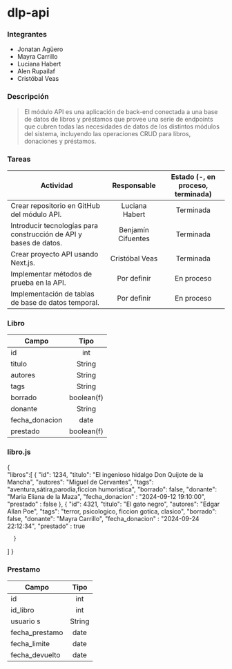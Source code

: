 # dlp-api

### Integrantes
- Jonatan Agüero
- Mayra Carrillo
- Luciana Habert
- Alen Rupailaf
- Cristóbal Veas

### Descripción
> El módulo API es una aplicación de back-end conectada a una base de datos de libros y préstamos que provee una serie de endpoints que cubren todas las necesidades de datos de los distintos módulos del sistema, incluyendo las operaciones CRUD para libros, donaciones y préstamos.

### Tareas

| Actividad                                                         | Responsable           | Estado (-, en proceso, terminada) |
| ----------------------------------------------------------------- |:---------------------:|:---------------------------------:|
| Crear repositorio en GitHub del módulo API.                       | Luciana Habert        | Terminada                         |
| Introducir tecnologías para construcción de API y bases de datos. | Benjamín Cifuentes    | Terminada                         |
| Crear proyecto API usando Next.js.                                | Cristóbal Veas        | Terminada                         |
| Implementar métodos de prueba en la API.                          | Por definir           | En proceso                        |
| Implementación de tablas de base de datos temporal.               | Por definir           | En proceso                        |

### Libro


| Campo                             | Tipo           |
----------------------------------- |:---------------------:|
| id                      | int      |
|titulo                   | String   |
| autores                 | String       |
| tags                      | String        |
| borrado                   | boolean(f)    |
| donante                 | String        |
| fecha_donacion               | date         |
| prestado                   | boolean(f)    |

### libro.js
 
 
{  
    "libros":[
      {
        "id": 1234,
        "titulo": "El ingenioso hidalgo Don Quijote de la Mancha", 
        "autores": "Miguel de Cervantes",
        "tags": "aventura,sátira,parodia,ficcion humoristica",
        "borrado": false,
        "donante": "Maria Eliana de la Maza",
        "fecha_donacion" : "2024-09-12 19:10:00",
        "prestado" : false
      },
      {
        "id": 4321,
        "titulo": "El gato negro", 
        "autores": "Edgar Allan Poe",
        "tags": "terror, psicologico, ficcion gotica, clasico",
        "borrado": false,
        "donante": "Mayra Carrillo",
        "fecha_donacion" : "2024-09-24 22:12:34",
        "prestado" : true
        
      }
  ]
}


### Prestamo



| Campo                             | Tipo           |
----------------------------------- |:---------------------:|
| id                      | int      |
| id_libro                   | int   |
| usuario                   s  | String       |
| fecha_prestamo                 | date    |
| fecha_limite                   | date   |
| fecha_devuelto                 | date    |









